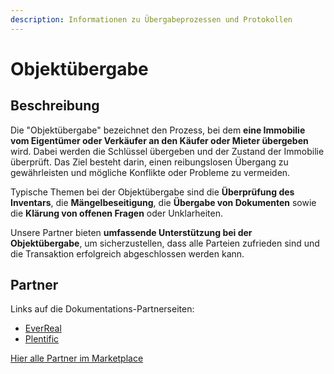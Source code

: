 ```yaml
---
description: Informationen zu Übergabeprozessen und Protokollen
---
```


# Objektübergabe

## Beschreibung

Die "Objektübergabe" bezeichnet den Prozess, bei dem **eine Immobilie vom Eigentümer oder Verkäufer an den Käufer oder Mieter übergeben** wird. Dabei werden die Schlüssel übergeben und der Zustand der Immobilie überprüft. Das Ziel besteht darin, einen reibungslosen Übergang zu gewährleisten und mögliche Konflikte oder Probleme zu vermeiden.

Typische Themen bei der Objektübergabe sind die **Überprüfung des Inventars**, die **Mängelbeseitigung**, die **Übergabe von Dokumenten** sowie die **Klärung von offenen Fragen** oder Unklarheiten.&#x20;

Unsere Partner bieten **umfassende Unterstützung bei der Objektübergabe**, um sicherzustellen, dass alle Parteien zufrieden sind und die Transaktion erfolgreich abgeschlossen werden kann.

## Partner

Links auf die Dokumentations-Partnerseiten:

* [EverReal](../partner-and-apps/everreal.md)
* [Plentific](../partner-and-apps/plentific.md)

[Hier alle Partner im Marketplace](https://marketplace.aareon.com/de/category/inventory-and-inspection-management)
